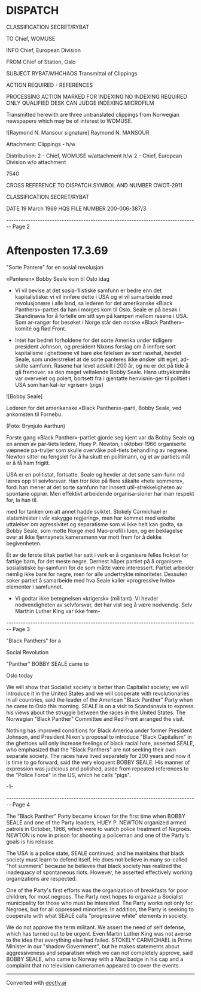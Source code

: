 # DISPATCH

CLASSIFICATION
SECRET/RYBAT

TO
Chief, WOMUSE

INFO
Chief, European Division

FROM
Chief of Station, Oslo

SUBJECT
RYBAT/MHCHAOS Transmittal of Clippings

ACTION REQUIRED - REFERENCES

PROCESSING ACTION
MARKED FOR INDEXING
NO INDEXING REQUIRED
ONLY QUALIFIED DESK CAN JUDGE INDEXING
MICROFILM

Transmitted herewith are three untranslated clippings from Norwegian newspapers which may be of interest to WOMUSE.

![Raymond N. Mansour signature] Raymond N. MANSOUR

Attachment:
Clippings - h/w

Distribution:
2 - Chief, WOMUSE w/attachment h/w
2 - Chief, European Division w/o attachment

7540

CROSS REFERENCE TO
DISPATCH SYMBOL AND NUMBER
OWOT-2911

CLASSIFICATION
SECRET/RYBAT

DATE
19 March 1969
HQS FILE NUMBER
200-006-387/3


-------------------------------------------------------------------------------- Page 2

# Aftenposten 17.3.69

"Sorte Pantere" for en sosial revolusjon

«Panteren» Bobby Seale kom til Oslo idag

- Vi vil bevise at det sosia-1listiske samfunn er bedre enn det kapitalistiske: vi vil innføre dette i USA og vi vil samarbeide med revolusjonære i alle land, sa lederen for det amerikanske «Black Panthers»-partiet da han i morges kom til Oslo. Seale er på besøk i Skandinavia for å fortelle om sitt syn på kampen mellom rasene i USA. Som ar-rangør for besøket i Norge står den norske «Black Panther»-komité og Rød Front.

- Intet har bedret forholdene for det sorte Amerika under tidligere president Johnson, og president Nixons forslag om å innfore sort kapitalisme i ghettoene vil bare øke følelsen av sort rasehat, hevdet Seale, som understreket at de sorte panteres ikke ønsker sitt eget, ad-skilte samfunn. Rasene har levet adskilt i 200 år, og nu er det på tide å gå fremover. sa den meget veltalende Bobby Seale. Hans uttrykksmåte var overveiet og polert, bortsett fra i gjentatte henvisnin-ger til politiet i USA som han kal-ler «griser» (pigs)

![Bobby Seale]

Lederen for det amerikanske «Black Panthers»-parti, Bobby Seale, ved ankomsten til Fornebu.

(Foto: Brynjulo Aarthun)

Forste gang «Black Panther»-partiet gjorde seg kjent var da Bobby Seale og en annen av par-tiets ledere, Huey P. Newton, i oktober 1966 organiserte væpnede pa-truljer som skulle overvåke poli-tiets behandling av negrene. Newton sitter nu fengsiet for å ha skutt en politimann, og et av partiets mål er å få ham frigitt.

USA er en politistat, fortsatte. Seale og hevder at det sorte sam-funn má læres opp til seivforsvar. Han tror ikke på flere såkalte «hete sommere», fordi han mener at det sorte samfunn har innsett util-strekkeligheten av spontane opprør. Men effektivt arbeidende organisa-sioner har man respekt for, la han til.

med for tanken om alt annet hadde sviktet. Stokely Carmichael er statsminister i vår «skygge regjering», men har kommet med enkelte uttalelser om agressivitet og separatisme som vi ikke helt kan godta, sa Bobby Seale, som motte Norge med Mao-profil i luen, og en beklagelse over at ikke fjernsynets kameramenn var mott frem for å dekke begivenheten.

Et av de første tiltak partiet har satt i verk er å organisere felles frokost for fattige barn, for det meste negre. Dernest håper partiet på å organisere sosialistiske by-samfunn for de som måtte være interessert. Partiet arbeider nemlig ikke bare for negre, men for alle undertrykte minoriteter. Dessuten soker partiet å samarbeide med hva Seale kailer «progressive hvite» elementer i samfunnet.

- Vi godtar ikke betegnelsen «krigersk» (militant). Vi hevder nodvendigheten av selvforsvar, det har vist seg å være nodvendig. Selv Marthin Luther King var ikke frem-


-------------------------------------------------------------------------------- Page 3

"Black Panthers" for a

Social Revolution

"Panther" BOBBY SEALE came to

Oslo today

We will show that Socialist society is better than Capitalist society; we will introduce it in the United States and we will cooperate with revolutionaries in all countries, said the leader of the American "Black Panther" Party when he came to Oslo this morning. SEALE is on a visit to Scandanavia to express his views about the struggle between the races in the United States. The Norwegian "Black Panther" Committee and Red Front arranged the visit.

Nothing has improved conditions for Black America under former President Johnson, and President Nixon's proposal to introduce "Black Capitalism" in the ghettoes will only increase feelings of black racial hate, asserted SEALE, who emphasized that the "Black Panthers" are not seeking their own separate society. The races have lived separately for 200 years and now it is time to go forward, said the very eloquent BOBBY SEALE. His manner of expression was judicious and polished, aside from repeated references to the "Police Force" in the US, which he calls "pigs".

-1-


-------------------------------------------------------------------------------- Page 4

The "Black Panther" Party became known for the first time when BOBBY SEALE and one of the Party leaders, HUEY P. NEWTON organized armed patrols in October, 1966, which were to watch police treatment of Negroes. NEWTON is now in prison for shooting a policeman and one of the Party's goals is his release.

The USA is a police state, SEALE continued, and he maintains that black society must learn to defend itself. He does not believe in many so-called "hot summers" because he believes that black society has realized the inadequacy of spontaneous riots. However, he asserted effectively working organizations are respected.

One of the Party's first efforts was the organization of breakfasts for poor children, for most negroes. The Party next hopes to organize a Socialist municipality for those who must be interested. The Party works not only for Negroes, but for all oppressed minorities. In addition, the Party is seeking to cooperate with what SEALE calls "progressive white" elements in society.

We do not approve the term militant. We assert the need of self defense, which has turned out to be urgent. Even Martin Luther King was not averse to the idea that everything else had failed. STOKELY CARMICHAEL is Prime Minister in our "shadow Government", but he makes statements about aggressiveness and separatism which we can not completely approve, said BOBBY SEALE, who came to Norway with a Mao badge in his cap and a complaint that no television cameramen appeared to cover the events.


---
Converted with [doctly.ai](https://doctly.ai)